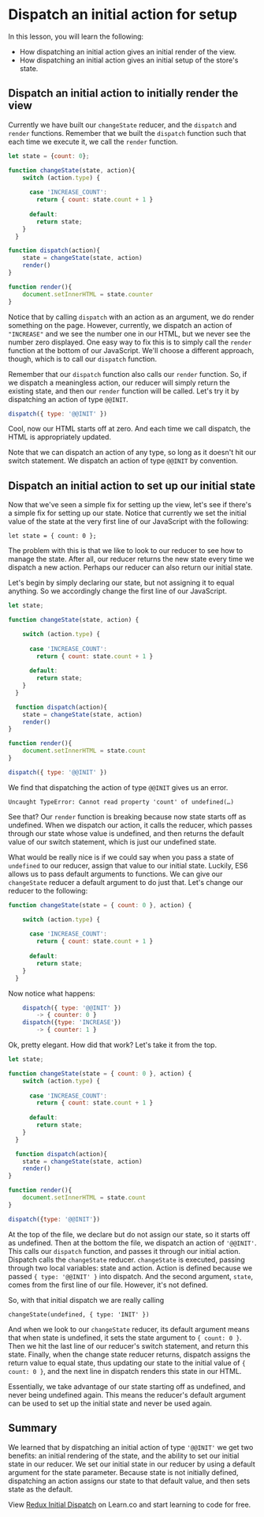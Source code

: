 Dispatch an initial action for setup
==============

In this lesson, you will learn the following:

* How dispatching an initial action gives an initial render of the view.
* How dispatching an initial action gives an initial setup of the store's state.

## Dispatch an initial action to initially render the view

Currently we have built our `changeState` reducer, and the `dispatch` and `render` functions.  Remember that we built the `dispatch` function such that each time we execute it, we call the `render` function.  

```javascript
let state = {count: 0};

function changeState(state, action){
    switch (action.type) {
    
      case 'INCREASE_COUNT':
        return { count: state.count + 1 }
	
      default:
        return state;
    }
  }

function dispatch(action){
	state = changeState(state, action)
	render()
}

function render(){
	document.setInnerHTML = state.counter
}
```


Notice that by calling `dispatch` with an action as an argument, we do render something on the page.  However, currently, we dispatch an action of `"INCREASE"` and we see the number one in our HTML, but we never see the number zero displayed.  One easy way to fix this is to simply call the `render` function at the bottom of our JavaScript. We'll choose a different approach, though, which is to call our `dispatch` function.  


Remember that our `dispatch` function also calls our `render` function.  So, if we dispatch a meaningless action, our reducer will simply return the existing state, and then our `render` function will be called.  Let's try it by dispatching an action of type `@@INIT`.

```javascript
dispatch({ type: '@@INIT' })
```



Cool, now our HTML starts off at zero.  And each time we call dispatch, the HTML is appropriately updated.  


Note that we can dispatch an action of any type, so long as it doesn't hit our switch statement.  We dispatch an action of type `@@INIT` by convention.

## Dispatch an initial action to set up our initial state


Now that we've seen a simple fix for setting up the view, let's see if there's a simple fix for setting up our state.  Notice that currently we set the initial value of the state at the very first line of our JavaScript with the following:


	let state = { count: 0 };

The problem with this is that we like to look to our reducer to see how to manage the state.  After all, our reducer returns the new state every time we dispatch a new action.  Perhaps our reducer can also return our initial state.  

Let's begin by simply declaring our state, but not assigning it to equal anything.  So we accordingly change the first line of our JavaScript.
```javascript
let state;
```
```javascript
function changeState(state, action) {

    switch (action.type) {
    
      case 'INCREASE_COUNT':
        return { count: state.count + 1 }
	
      default:
        return state;
    }
  }

  function dispatch(action){
	state = changeState(state, action)
	render()
}

function render(){
	document.setInnerHTML = state.count
}

dispatch({ type: '@@INIT' })
```

We find that dispatching the action of type `@@INIT` gives us an error.

`Uncaught TypeError: Cannot read property 'count' of undefined(…)`


See that?  Our `render` function is breaking because now state starts off as undefined.  When we dispatch our action, it calls the reducer, which passes through our state whose value is undefined, and then returns the default value of our switch statement, which is just our undefined state.  


What would be really nice is if we could say when you pass a state of `undefined` to our reducer, assign that value to our initial state. Luckily, ES6 allows us to pass default arguments to functions. We can give our `changeState` reducer a default argument to do just that.  Let's change our reducer to the following:

```javascript
function changeState(state = { count: 0 }, action) {

    switch (action.type) {
    
      case 'INCREASE_COUNT':
        return { count: state.count + 1 }
	
      default:
        return state;
    }
  }
```
   Now notice what happens:
```javascript
	dispatch({ type: '@@INIT' })
		-> { counter: 0 }
	dispatch({type: 'INCREASE'})
		-> { counter: 1 }
```

Ok, pretty elegant.  How did that work?  Let's take it from the top.

```javascript
let state;

function changeState(state = { count: 0 }, action) {
    switch (action.type) {
    
      case 'INCREASE_COUNT':
        return { count: state.count + 1 }
	
      default:
        return state;
    }
  }

  function dispatch(action){
	state = changeState(state, action)
	render()
}

function render(){
	document.setInnerHTML = state.count
}

dispatch({type: '@@INIT'})
```

At the top of the file, we declare but do not assign our state, so it starts off as undefined.  Then at the bottom the file, we dispatch an action of `'@@INIT'`.  This calls our `dispatch` function, and passes it through our initial action.  Dispatch calls the `changeState` reducer.  `changeState` is executed, passing through two local variables: state and action.  Action is defined because we passed `{ type: '@@INIT' }` into dispatch.  And the second argument, `state`, comes from the first line of our file.  However, it's not defined.

So, with that initial dispatch we are really calling

	changeState(undefined, { type: 'INIT' })


And when we look to our `changeState` reducer, its default argument means that when state is undefined, it sets the state argument to `{ count: 0 }`.  Then we hit the last line of our reducer's switch statement, and return this state.  Finally, when the change state reducer returns, dispatch assigns the return value to equal state, thus updating our state to the initial value of `{ count: 0 }`, and the next line in dispatch renders this state in our HTML.

Essentially, we take advantage of our state starting off as undefined, and never being undefined again.  This means the reducer's default argument can be used to set up the initial state and never be used again.


## Summary

We learned that by dispatching an initial action of type `'@@INIT'` we get two benefits: an initial rendering of the state, and the ability to set our initial state in our reducer.  We set our initial state in our reducer by using a default argument for the state parameter.  Because state is not initially defined, dispatching an action assigns our state to that default value, and then sets state as the default.

<p class='util--hide'>View <a href='https://learn.co/lessons/redux-initial-dispatch'>Redux Initial Dispatch</a> on Learn.co and start learning to code for free.</p>
